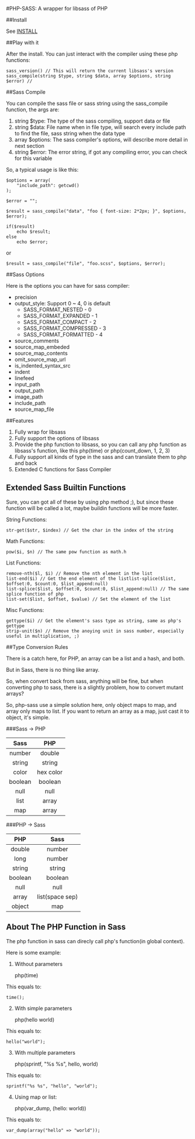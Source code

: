 #PHP-SASS: A wrapper for libsass of PHP

##Install

See [INSTALL](https://github.com/guitarpoet/php-sass/blob/master/INSTALL)

##Play with it

After the install. You can just interact with the compiler using these php functions:

	sass_version() // This will return the current libsass's version
	sass_compile(string $type, string $data, array $options, string $error) //

##Sass Compile

You can compile the sass file or sass string using the sass_compile function, the args are:

1. string $type: The type of the sass compiling, support data or file
2. string $data: File name when in file type, will search every include path to find the file, sass string when the data type
3. array $options: The sass compiler's options, will describe more detail in next section
4. string $error: The error string, if got any compiling error, you can check for this variable


So, a typical usage is like this:

	$options = array(
		"include_path": getcwd()
	);

	$error = "";

	$result = sass_compile("data", "foo { font-size: 2*2px; }", $options, $error);

	if($result)
		echo $result;
	else
		echo $error;

or

	$result = sass_compile("file", "foo.scss", $options, $error);

##Sass Options

Here is the options you can have for sass compiler:

- precision
- output_style: Support 0 ~ 4, 0 is default
	- SASS_FORMAT_NESTED - 0
	- SASS_FORMAT_EXPANDED - 1
	- SASS_FORMAT_COMPACT - 2
	- SASS_FORMAT_COMPRESSED - 3
	- SASS_FORMAT_FORMATTED - 4
- source_comments
- source_map_embeded
- source_map_contents
- omit_source_map_url
- is_indented_syntax_src
- indent
- linefeed
- input_path
- output_path
- image_path
- include_path
- source_map_file

##Features

1. Fully wrap for libsass
2. Fully support the options of libsass
3. Provide the php function to libsass, so you can call any php function as libsass's function, like this php(time) or php(count_down, 1, 2, 3)
4. Fully support all kinds of type in the sass and can translate them to php and back
5. Extended C functions for Sass Compiler

## Extended Sass Builtin Functions

Sure, you can got all of these by using php method ;), but since these function will be called a lot, maybe buildin functions will be more faster.

String Functions:

	str-get($str, $index) // Get the char in the index of the string

Math Functions:

	pow($i, $n) // The same pow function as math.h

List Functions:

	remove-nth($l, $i) // Remove the nth element in the list
	list-end($i) // Get the end element of the listlist-splice($list, $offset:0, $count:0, $list_append:null)
	list-splice($list, $offset:0, $count:0, $list_append:null) // The same splice function of php
	list-set($list, $offset, $value) // Set the element of the list

Misc Functions:

	gettype($i) // Get the element's sass type as string, same as php's gettype
	strip-unit($n) // Remove the anoying unit in sass number, especially useful in multiplication, ;)

##Type Conversion Rules

There is a catch here, for PHP, an array can be a list and a hash, and both.

But in Sass, there is no thing like array.

So, when convert back from sass, anything will be fine, but when converting php to sass, there is a slightly problem, how to convert mutant arrays?

So, php-sass use a simple solution here, only object maps to map, and array only maps to list. If you want to return an array as a map, just cast it to object, it's simple.

###Sass -> PHP

| Sass 		| PHP 		|
|:---------:|:---------:|
| number 	| double	|
| string 	| string	|
| color 	| hex color |
| boolean 	| boolean 	|
| null 		| null 		|
| list 		| array		|
| map 		| array		|

###PHP -> Sass

| PHP 		| Sass 				|
|:---------:|:-----------------:|
| double 	| number			|
| long 		| number			|
| string 	| string			|
| boolean 	| boolean 			|
| null 		| null 				|
| array		| list(space sep)	|
| object	| map				|

About The PHP Function in Sass
--------------------------------------------------------------------------------

The php function in sass can direcly call php's function(in global context).

Here is some example:

1. Without parameters

	php(time)

This equals to:

	time();

2. With simple parameters

	php(hello world)

This equals to:

	hello("world");

3. With multiple parameters

	php(sprintf, "%s %s", hello, world)

This equals to:

	sprintf("%s %s", "hello", "world");

4. Using map or list:

	php(var_dump, (hello: world))

This equals to:

	var_dump(array("hello" => "world"));
